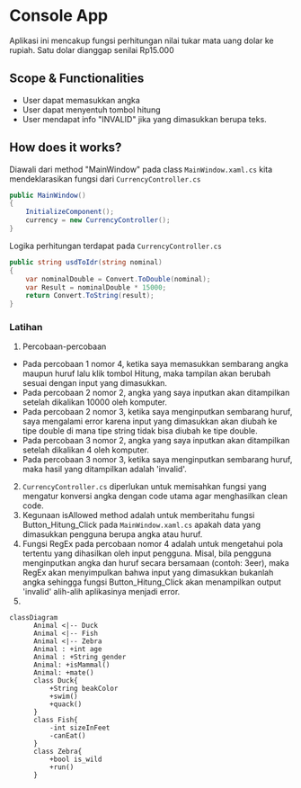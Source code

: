 ﻿# Console App

Aplikasi ini mencakup fungsi perhitungan nilai tukar mata uang dolar ke rupiah.
Satu dolar dianggap senilai Rp15.000

## Scope & Functionalities
* User dapat memasukkan angka
* User dapat menyentuh tombol hitung
* User mendapat info "INVALID" jika yang dimasukkan berupa teks.

## How does it works?
Diawali dari method "MainWindow" pada class `MainWindow.xaml.cs` kita mendeklarasikan fungsi dari `CurrencyController.cs`
```c#
public MainWindow()
{
    InitializeComponent();
    currency = new CurrencyController();
}
```
Logika perhitungan terdapat pada `CurrencyController.cs`
```c#
public string usdToIdr(string nominal)
{
    var nominalDouble = Convert.ToDouble(nominal);
    var Result = nominalDouble * 15000;
    return Convert.ToString(result);
} 
```

### Latihan
1. Percobaan-percobaan
* Pada percobaan 1 nomor 4, ketika saya memasukkan sembarang angka maupun huruf lalu klik tombol Hitung, maka tampilan akan berubah sesuai dengan input yang dimasukkan.
* Pada percobaan 2 nomor 2, angka yang saya inputkan akan ditampilkan setelah dikalikan 10000 oleh komputer.
* Pada percobaan 2 nomor 3, ketika saya menginputkan sembarang huruf, saya mengalami error karena input yang dimasukkan akan diubah ke tipe double di mana tipe string tidak bisa diubah ke tipe double.
* Pada percobaan 3 nomor 2, angka yang saya inputkan akan ditampilkan setelah dikalikan 4 oleh komputer.
* Pada percobaan 3 nomor 3, ketika saya menginputkan sembarang huruf, maka hasil yang ditampilkan adalah 'invalid'.
2. `CurrencyController.cs` diperlukan untuk memisahkan fungsi yang mengatur konversi angka dengan code utama agar menghasilkan clean code.
3. Kegunaan isAllowed method adalah untuk memberitahu fungsi Button_Hitung_Click pada `MainWindow.xaml.cs` apakah data yang dimasukkan pengguna berupa angka atau huruf.
4. Fungsi RegEx pada percobaan nomor 4 adalah untuk mengetahui pola tertentu yang dihasilkan oleh input pengguna. Misal, bila pengguna menginputkan angka dan huruf secara bersamaan (contoh: 3eer), maka RegEx akan menyimpulkan bahwa input yang dimasukkan bukanlah angka sehingga fungsi Button_Hitung_Click akan menampilkan output 'invalid' alih-alih aplikasinya menjadi error.
5. 
```mermaid
classDiagram
      Animal <|-- Duck
      Animal <|-- Fish
      Animal <|-- Zebra
      Animal : +int age
      Animal : +String gender
      Animal: +isMammal()
      Animal: +mate()
      class Duck{
          +String beakColor
          +swim()
          +quack()
      }
      class Fish{
          -int sizeInFeet
          -canEat()
      }
      class Zebra{
          +bool is_wild
          +run()
      }
```